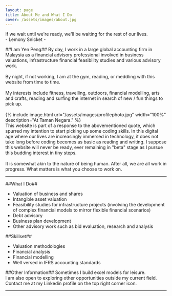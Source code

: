 ```yaml
---
layout: page
title: About Me and What I Do
cover: /assets/images/about.jpg
---
```


<div class="message">
  If we wait until we're ready, we'll be waiting for the rest of our lives.
  <br>
  - Lemony Snicket - 
</div>

##I am Yen Peng##
By day, I work in a large global accounting firm in Malaysia as a financial advisory professional involved in business valuations, infrastructure financial feasibility studies and various advisory work. 
<br>
<br>
By night, if not working, I am at the gym, reading, or meddling with this website from time to time.
<br>
<br>
My interests include fitness, travelling, outdoors, financial modelling, arts and crafts, reading and surfing the internet in search of new / fun things to pick up. 
<br>
<br>
{% include image.html url="/assets/images/profilephoto.jpg" width="100%" description="At Taman Negara." %}
<br>
This website is part of a response to the abovementioned quote, which spurred my intention to start picking up some coding skills. In this digital age where our lives are increasingly immersed in technology, it does not take long before coding becomes as basic as reading and writing. I suppose this website will never be ready, ever remaining in "beta" stage as I pursue this budding interest in tiny steps. 
<br>
<br>
It is somewhat akin to the nature of being human. After all, we are all work in progress. What matters is what you choose to work on.

----------

##What I Do##
+ Valuation of business and shares<br>
+ Intangible asset valuation<br>
+ Feasibility studies for infrastructure projects (involving the development of complex financial models to mirror flexible financial scenarios)<br>
+ Debt advisory<br>
+ Business plan development<br>
+ Other advisory work such as bid evaluation, research and analysis<br>

##Skillset##
+ Valuation methodologies<br>
+ Financial analysis<br>
+ Financial modelling<br>
+ Well versed in IFRS accounting standards<br>

##Other Information##
Sometimes I build excel models for leisure.<br>
I am also open to exploring other opportunities outside my current field. Contact me at my Linkedin profile on the top right corner icon.

----------
